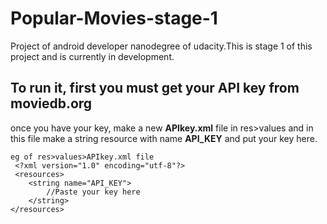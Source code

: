 # Popular-Movies-stage-1
Project of android developer nanodegree of udacity.This is stage 1 of this project and is currently in development.
## To run it, first you must get your API key from moviedb.org

once you have your key, make a new **APIkey.xml** file in res>values and in this file make a string resource with name **API_KEY**
and put your key here.

```
eg of res>values>APIkey.xml file
 <?xml version="1.0" encoding="utf-8"?>
 <resources>
    <string name="API_KEY">
        //Paste your key here
    </string>
</resources>
```
